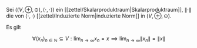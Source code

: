 Sei $((V, \oplus, \odot), \langle \cdot, \cdot \rangle)$ ein [[zettel/Skalarproduktraum|Skalarproduktraum]], $\| \cdot \|$ die von $\langle \cdot, \cdot \rangle$ [[zettel/Induzierte Norm|induzierte Norm]] in $(V, \oplus, \odot)$.

Es gilt

$$
	\forall (x_n)_{n \in \mathbb{N}} \subseteq V : \lim_{n \to \infty} x_n = x \implies \lim_{n \to \infty} \| x_n \| = \| x \|
$$